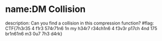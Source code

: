 # name:DM Collision
description: Can you find a collision in this compression function?
#flag: CTF{7h3r35 4 f1r3 574r71n6 1n my h34r7 r34ch1n6 4 f3v3r p17ch 4nd 175 br1n61n6 m3 0u7 7h3 d4rk}